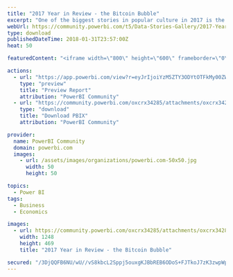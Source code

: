 ```yaml
---
title: "2017 Year in Review - the Bitcoin Bubble"
excerpt: "One of the biggest stories in popular culture in 2017 is the explosion of interest in Bitcoin. While many people are firm believers in its staying"
webUrl: https://community.powerbi.com/t5/Data-Stories-Gallery/2017-Year-in-Review-the-Bitcoin-Bubble/m-p/349639
type: download
publishedDateTime: 2018-01-31T23:57:00Z
heat: 50

featuredContent: "<iframe width=\"800\" height=\"600\" frameborder=\"0\" src=\"https://app.powerbi.com/view?r=eyJrIjoiYzM5ZTY3ODYtOTFkMy00ZWRhLWIwMWEtNGM4YmQwMTgxYmJiIiwidCI6IjljYmY1NmNkLWE0NjgtNDFiMy05MmQ0LTY4N2ZlOTg0MjFkMyIsImMiOjN9\"></iframe>"

actions:
  - url: "https://app.powerbi.com/view?r=eyJrIjoiYzM5ZTY3ODYtOTFkMy00ZWRhLWIwMWEtNGM4YmQwMTgxYmJiIiwidCI6IjljYmY1NmNkLWE0NjgtNDFiMy05MmQ0LTY4N2ZlOTg0MjFkMyIsImMiOjN9"
    type: "preview"
    title: "Preview Report"
    attribution: "PowerBI Community"
  - url: "https://community.powerbi.com/oxcrx34285/attachments/oxcrx34285/DataStoriesGallery/1582/2/Bitcoin%20Bubble.pbix"
    type: "download"
    title: "Download PBIX"
    attribution: "PowerBI Community"

provider:
  name: PowerBI Community
  domain: powerbi.com
  images:
    - url: /assets/images/organizations/powerbi.com-50x50.jpg
      width: 50
      height: 50

topics:
  - Power BI
tags:
  - Business
  - Economics

images:
  - url: https://community.powerbi.com/oxcrx34285/attachments/oxcrx34285/DataStoriesGallery/1582/3/Thumbnail.PNG
    width: 1248
    height: 469
    title: "2017 Year in Review - the Bitcoin Bubble"

secured: "/3DjQQFB6NU/wU//vS8kbcL2Sppj5ouxgKJBbREB6ODoS+FJTkoJ7zK3zwpWpeTwj7lzFkMubs8DVlRWsifWQjIny2Uyhll3sY755gPjTGynCdtSVgMjYv2ipw672Bi/lIQJajs8nTDDcy48F6X+D9XNh1KoQUj9Y6NVtx4+LkgBOICC5WsmUCLNu7LICgimgCwzGqQCM9nG2VPndEg/2u24SXHgji5OoEeGlMdBPRqzIil2ja36ZRl4ac3ZeKXR35/qS3+ypgz2EStmahRMft9VIeb9dunOVjx2ecr4RiAfc3sPG2qHcusSOFA9FBanyzcwT1lgKnHdZKuVDLutmq0i1Inv0GLYt1FSqej82DUkYca+4G1zrOt8advbWtICIBp4Yo26zF+XUrQjYLiMqF2nVAB4Ok7jLyVzhrpOT5o=;orPmiU2I8R+HGWVkOedCcg=="
---
```


